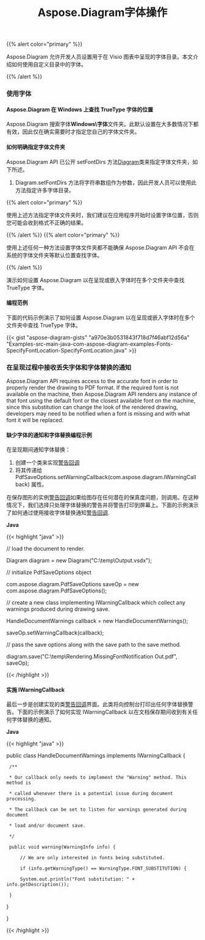 ﻿---
title: Aspose.Diagram字体操作
type: docs
weight: 170
url: /zh/java/aspose-diagram-font-operations/
---
{{% alert color="primary" %}} 

Aspose.Diagram 允许开发人员设置用于在 Visio 图表中呈现的字体目录。本文介绍如何使用自定义目录中的字体。

{{% /alert %}} 
### **使用字体**
#### **Aspose.Diagram 在 Windows 上查找 TrueType 字体的位置**
Aspose.Diagram 搜索字体**Windows\字体**文件夹。此默认设置在大多数情况下都有效，因此仅在确实需要时才指定您自己的字体文件夹。
#### **如何明确指定字体文件夹**
Aspose.Diagram API 已公开 setFontDirs 方法[Diagram](https://reference.aspose.com/diagram/java/com.aspose.diagram/diagram)类来指定字体文件夹，如下所述。

1. Diagram.setFontDirs 方法将字符串数组作为参数，因此开发人员可以使用此方法指定许多字体目录。

{{% alert color="primary" %}} 

使用上述方法指定字体文件夹时，我们建议在应用程序开始时设置字体位置，否则您可能会收到格式不正确的结果。

{{% /alert %}} {{% alert color="primary" %}} 

使用上述任何一种方法设置字体文件夹都不能确保 Aspose.Diagram API 不会在系统的字体文件夹等默认位置查找字体。

{{% /alert %}} 

演示如何设置 Aspose.Diagram 以在呈现或嵌入字体时在多个文件夹中查找 TrueType 字体。
#### **编程范例**
下面的代码示例演示了如何设置 Aspose.Diagram 以在呈现或嵌入字体时在多个文件夹中查找 TrueType 字体。

{{< gist "aspose-diagram-gists" "a970e3b0531843f718d7f46abf12d56a" "Examples-src-main-java-com-aspose-diagram-examples-Fonts-SpecifyFontLocation-SpecifyFontLocation.java" >}}
### **在呈现过程中接收丢失字体和字体替换的通知**
Aspose.Diagram API requires access to the accurate font in order to properly render the drawing to PDF format. If the required font is not available on the machine, then Aspose.Diagram API renders any instance of that font using the default font or the closest available font on the machine, since this substitution can change the look of the rendered drawing, developers may need to be notified when a font is missing and with what font it will be replaced.
#### **缺少字体的通知和字体替换编程示例**
在呈现期间通知字体替换：

1. 创建一个类来实现[警告回调](https://reference.aspose.com/diagram/java/com.aspose.diagram/IWarningCallback)
1. 将其传递给 PdfSaveOptions.setWarningCallback(com.aspose.diagram.IWarningCallback) 属性。

在保存图形的实例[警告回调](https://reference.aspose.com/diagram/java/com.aspose.diagram/IWarningCallback)如果绘图存在任何潜在的保真度问题，则调用。在这种情况下，我们选择只处理字体替换的警告并将警告打印到屏幕上。下面的示例演示了如何通过使用接收字体替换通知[警告回调](https://reference.aspose.com/diagram/java/com.aspose.diagram/IWarningCallback).

**Java**

{{< highlight "java" >}}

 // load the document to render.

Diagram diagram = new Diagram("C:\\temp\\Output.vsdx");


// initialize PdfSaveOptions object

com.aspose.diagram.PdfSaveOptions saveOp = new com.aspose.diagram.PdfSaveOptions();

// create a new class implementing IWarningCallback which collect any warnings produced during drawing save.

HandleDocumentWarnings callback = new HandleDocumentWarnings();

saveOp.setWarningCallback(callback);



// pass the save options along with the save path to the save method.

diagram.save("C:\\temp\\Rendering.MissingFontNotification Out.pdf", saveOp);

{{< /highlight >}}
#### **实施 IWarningCallback**
最后一步是创建实现的类[警告回调](https://reference.aspose.com/diagram/java/com.aspose.diagram/IWarningCallback)界面。此类将向控制台打印出任何字体替换警告。下面的示例演示了如何实现 IWarningCallback 以在文档保存期间收到有关任何字体替换的通知。



**Java**

{{< highlight "java" >}}

 public class HandleDocumentWarnings implements IWarningCallback {

     /**

     * Our callback only needs to implement the "Warning" method. This method is

     * called whenever there is a potential issue during document processing.

     * The callback can be set to listen for warnings generated during document

     * load and/or document save.

     */

     public void warning(WarningInfo info) {

         // We are only interested in fonts being substituted.

         if (info.getWarningType() == WarningType.FONT_SUBSTITUTION) {

         System.out.println("Font substitution: " + info.getDescription());

     }

 }

}

{{< /highlight >}}
